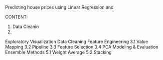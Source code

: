 Predicting house prices using Linear Regression and

CONTENT:
1. Data Cleanin
2. 





Exploratory Visualization
Data Cleaning
Feature Engineering
3.1 Value Mapping
3.2 Pipeline
3.3 Feature Selection
3.4 PCA
Modeling & Evaluation
Ensemble Methods
5.1 Weight Average
5.2 Stacking
